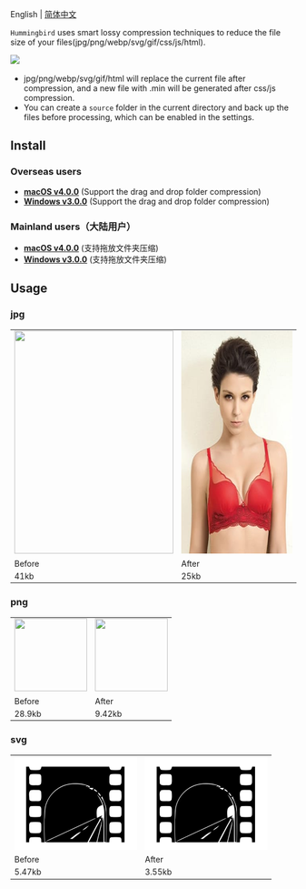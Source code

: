 English | [简体中文](./README-zh-CN.md)

`Hummingbird` uses smart lossy compression techniques to reduce the file size of your files(jpg/png/webp/svg/gif/css/js/html).

<img src="https://github.com/leibnizli/hummingbird/assets/1193966/5e44fd5e-15f9-4ba5-a40b-75310bd14815" width="432">

* jpg/png/webp/svg/gif/html will replace the current file after compression, and a new file with .min will be generated after css/js compression.
* You can create a `source` folder in the current directory and back up the files before processing, which can be enabled in the settings.

## Install

### Overseas users

* <a href="https://github.com/leibnizli/hummingbird/releases/download/4.1.0/hummingbird-4.1.0-arm64.dmg">**macOS v4.0.0**</a> (Support the drag and drop folder compression)
* <a href="https://drive.google.com/file/d/1eMLdviqWVWRv8gXT_d1W1uUZoIwIumVS/view?usp=sharing">**Windows v3.0.0**</a> (Support the drag and drop folder compression)

### Mainland users（大陆用户）

* <a href="https://pan.baidu.com/s/1z6mu-MYvuAM2I5HNGBFdcg?pwd=hd2t">**macOS v4.0.0**</a> (支持拖放文件夹压缩)
* <a href="https://pan.baidu.com/s/1146zRGqLFlDR27a7rUgr5w">**Windows v3.0.0**</a> (支持拖放文件夹压缩)


## Usage

### jpg

<table>
    <tbody>
        <tr>
            <td><img src="./demo/jpg-before.jpg" alt="" width="280" height="392"></td>
            <td><img src="./demo/jpg-after.jpg" alt="" width="280" height="392"></td>
        </tr>
        <tr>
            <td>Before</td>
            <td>After</td>
        </tr>
        <tr>
            <td>41kb</td>
            <td>25kb</td>
        </tr>
    </tbody>
</table>

### png

<table>
    <tbody>
        <tr>
            <td><img src="./demo/png-before.png" alt="" width="128" height="128"></td>
            <td><img src="./demo/png-after.png" alt="" width="128" height="128"></td>
        </tr>
        <tr>
            <td>Before</td>
            <td>After</td>
        </tr>
        <tr>
            <td>28.9kb</td>
            <td>9.42kb</td>
        </tr>
    </tbody>
</table>

### svg

<table>
    <tbody>
        <tr>
            <td><img src="./demo/svg-before.svg" alt="" width="216" height="164"></td>
            <td><img src="./demo/svg-after.svg" alt="" width="216" height="164"></td>
        </tr>
        <tr>
            <td>Before</td>
            <td>After</td>
        </tr>
        <tr>
            <td>5.47kb</td>
            <td>3.55kb</td>
        </tr>
    </tbody>
</table>
